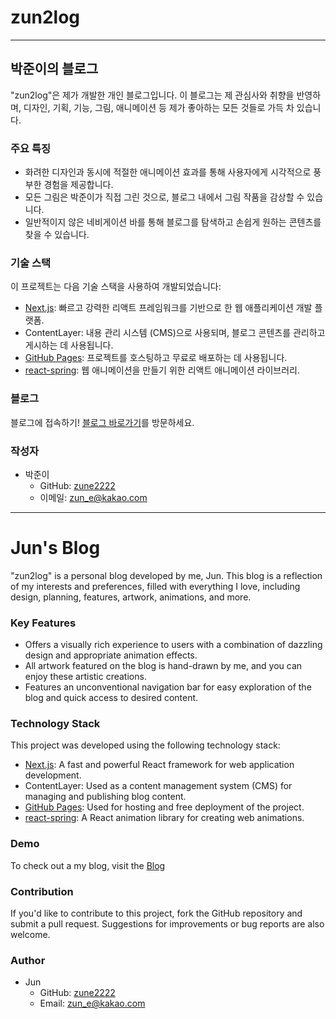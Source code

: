 # zun2log

---

## 박준이의 블로그

"zun2log"은 제가 개발한 개인 블로그입니다. 이 블로그는 제 관심사와 취향을 반영하며, 디자인, 기획, 기능, 그림, 애니메이션 등 제가 좋아하는 모든 것들로 가득 차 있습니다.

### 주요 특징

- 화려한 디자인과 동시에 적절한 애니메이션 효과를 통해 사용자에게 시각적으로 풍부한 경험을 제공합니다.
- 모든 그림은 박준이가 직접 그린 것으로, 블로그 내에서 그림 작품을 감상할 수 있습니다.
- 일반적이지 않은 네비게이션 바를 통해 블로그를 탐색하고 손쉽게 원하는 콘텐츠를 찾을 수 있습니다.

### 기술 스택

이 프로젝트는 다음 기술 스택을 사용하여 개발되었습니다:

- [Next.js](https://nextjs.org/): 빠르고 강력한 리액트 프레임워크를 기반으로 한 웹 애플리케이션 개발 플랫폼.
- ContentLayer: 내용 관리 시스템 (CMS)으로 사용되며, 블로그 콘텐츠를 관리하고 게시하는 데 사용됩니다.
- [GitHub Pages](https://pages.github.com/): 프로젝트를 호스팅하고 무료로 배포하는 데 사용됩니다.
- [react-spring](https://www.react-spring.io/): 웹 애니메이션을 만들기 위한 리액트 애니메이션 라이브러리.

### 블로그

블로그에 접속하기! [블로그 바로가기](https://zune2222.github.io)를 방문하세요.

### 작성자

- 박준이
  - GitHub: [zune2222](https://github.com/zune2222)
  - 이메일: [zun_e@kakao.com](mailto:zun_e@kakao.com)

---

# Jun's Blog

"zun2log" is a personal blog developed by me, Jun. This blog is a reflection of my interests and preferences, filled with everything I love, including design, planning, features, artwork, animations, and more.

### Key Features

- Offers a visually rich experience to users with a combination of dazzling design and appropriate animation effects.
- All artwork featured on the blog is hand-drawn by me, and you can enjoy these artistic creations.
- Features an unconventional navigation bar for easy exploration of the blog and quick access to desired content.

### Technology Stack

This project was developed using the following technology stack:

- [Next.js](https://nextjs.org/): A fast and powerful React framework for web application development.
- ContentLayer: Used as a content management system (CMS) for managing and publishing blog content.
- [GitHub Pages](https://pages.github.com/): Used for hosting and free deployment of the project.
- [react-spring](https://www.react-spring.io/): A React animation library for creating web animations.

### Demo

To check out a my blog, visit the [Blog](https://zune2222.github.io)

### Contribution

If you'd like to contribute to this project, fork the GitHub repository and submit a pull request. Suggestions for improvements or bug reports are also welcome.

### Author

- Jun
  - GitHub: [zune2222](https://github.com/zune2222)
  - Email: [zun_e@kakao.com](mailto:zun_e@kakao.com)
